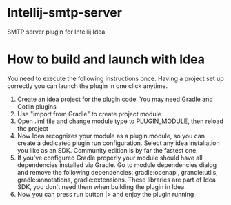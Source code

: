Intellij-smtp-server
====================

SMTP server plugin for Intellij Idea


How to build and launch with Idea
=================================

You need to execute the following instructions once. Having a project set up correctly you can launch the plugin in one click anytime.

1. Create an idea project for the plugin code. You may need Gradle and Cotlin plugins
2. Use "import from Gradle" to create project module
3. Open .iml file and change module type to PLUGIN_MODULE, then reload the project
4. Now Idea recognizes your module as a plugin module, so you can create a dedicated plugin run configuration. Select any idea installation you like as an SDK. Community edition is by far the fastest one.
5. If you've configured Gradle properly your module should have all dependencies installed via Gradle. Go to module dependencies dialog and remove the following dependencies: gradle:openapi, grandle:utils, gradle:annotations, gradle:extensions. These libraries are part of Idea SDK, you don't need them when building the plugin in Idea. 
6. Now you can press run button |> and enjoy the plugin running
